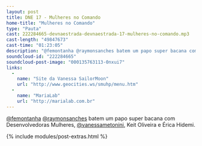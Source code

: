```yaml
---
layout: post
title: DNE 17 - Mulheres no Comando
home-title: "Mulheres no Comando"
type: "Pauta"
cast: 222284665-devnaestrada-devnaestrada-17-mulheres-no-comando.mp3
cast-length: "49847673"
cast-time: "01:23:05"
description: "@femontanha @raymonsanches batem um papo super bacana com Desenvolvedoras Mulheres, @vanessametonini, Keit Oliveira e Érica Hidemi."
soundcloud-id: "222284665"
soundcloud-post-image: "000135763113-0nxui7"
links:
  -
    name: "Site da Vanessa SailorMoon"
    url: "http://www.geocities.ws/smuhp/menu.htm"
  -
    name: "MariaLab"
    url: "http://marialab.com.br"
---
```


[@femontanha](http://twitter.com/femontanha) [@raymonsanches](http://twitter.com/raymonsanches) batem um papo super bacana com Desenvolvedoras Mulheres, [@vanessametonini](http://twitter.com/vanessametonini), Keit Oliveira e Érica Hidemi.

{% include modules/post-extras.html %}